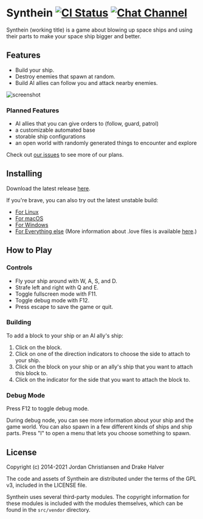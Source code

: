 # Synthein [![CI Status](https://drone.webgears.k.vu/api/badges/synthein/synthein/status.svg?branch=master)](https://drone.webgears.k.vu/synthein/synthein) [![Chat Channel](https://img.shields.io/badge/telegram-chat-lightgrey.svg)](https://t.me/synthein)

Synthein (working title) is a game about blowing up space ships and using their
parts to make your space ship bigger and better.

## Features

*  Build your ship.
*  Destroy enemies that spawn at random.
*  Build AI allies can follow you and attack nearby enemies.

![screenshot](http://i.imgur.com/b2QnY5A.png)

### Planned Features

* AI allies that you can give orders to (follow, guard, patrol)
* a customizable automated base
* storable ship configurations
* an open world with randomly generated things to encounter and explore

Check out [our issues](https://github.com/synthein/synthein/issues) to see more of our plans.

## Installing

Download the latest release [here](https://github.com/synthein/synthein/releases/latest).

If you're brave, you can also try out the latest unstable build:

* [For Linux](https://s3-us-west-2.amazonaws.com/synthein-unstable-builds/synthein-unstable.AppImage)
* [For macOS](https://s3-us-west-2.amazonaws.com/synthein-unstable-builds/synthein-unstable-macos.zip)
* [For Windows](https://s3-us-west-2.amazonaws.com/synthein-unstable-builds/synthein-unstable-windows.zip)
* [For Everything else](https://s3-us-west-2.amazonaws.com/synthein-unstable-builds/synthein-unstable.love) (More information about .love files is available [here](https://love2d.org/wiki/L%C3%96VE_Game_File).)

## How to Play

### Controls

* Fly your ship around with W, A, S, and D.
* Strafe left and right with Q and E.
* Toggle fullscreen mode with F11.
* Toggle debug mode with F12.
* Press escape to save the game or quit.

### Building

To add a block to your ship or an AI ally's ship:

 1. Click on the block.
 2. Click on one of the direction indicators to choose the side to attach to your ship.
 3. Click on the block on your ship or an ally's ship that you want to attach this block to.
 4. Click on the indicator for the side that you want to attach the block to.

### Debug Mode

Press F12 to toggle debug mode.

During debug node, you can see more information about your ship and the game
world. You can also spawn in a few different kinds of ships and ship parts.
Press "I" to open a menu that lets you choose something to spawn.

## License

Copyright (c) 2014-2021 Jordan Christiansen and Drake Halver

The code and assets of Synthein are distributed under the terms of the GPL v3,
included in the LICENSE file.

Synthein uses several third-party modules. The copyright information for these
modules is included with the modules themselves, which can be found in the
`src/vendor` directory.
